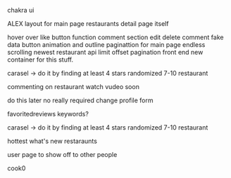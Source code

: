 chakra ui

ALEX
layout for main page
restaurants detail page itself

hover over like button function
comment section
edit delete comment
fake data
button animation and outline
paginattion for main page endless scrolling
newest restaurant api limit offset pagination   front end new container for this stuff.



carasel -> do it by finding at least 4 stars randomized 7-10 restaurant 




commenting on restaurant watch vudeo soon



do this later no really required
change profile form

favoritedreviews
keywords?

carasel -> do it by finding at least 4 stars randomized 7-10 restaurant 



hottest what's new restaraunts

user page to show off to other people


cook0





